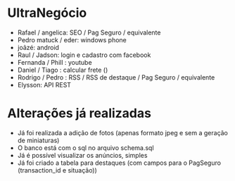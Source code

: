 UltraNegócio
============


- Rafael / angelica: SEO / Pag Seguro / equivalente
- Pedro matuck / eder: windows phone
- joãzé: android
- Raul / Jadson: login e cadastro com facebook
- Fernanda / Phill : youtube 
- Daniel / Tiago : calcular frete ()
- Rodrigo / Pedro : RSS / RSS de destaque / Pag Seguro / equivalente
- Elysson: API REST

Alterações já realizadas
============
- Já foi realizada a adição de fotos (apenas formato jpeg e sem a geração de miniaturas)
- O banco está com o sql no arquivo schema.sql
- Já é possível visualizar os anúncios, simples
- Já foi criado a tabela para destaques (com campos para o PagSeguro (transaction_id e situação))